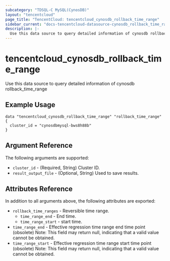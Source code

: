 ```yaml
---
subcategory: "TDSQL-C MySQL(CynosDB)"
layout: "tencentcloud"
page_title: "TencentCloud: tencentcloud_cynosdb_rollback_time_range"
sidebar_current: "docs-tencentcloud-datasource-cynosdb_rollback_time_range"
description: |-
  Use this data source to query detailed information of cynosdb rollback_time_range
---
```


# tencentcloud_cynosdb_rollback_time_range

Use this data source to query detailed information of cynosdb rollback_time_range

## Example Usage

```hcl
data "tencentcloud_cynosdb_rollback_time_range" "rollback_time_range" {
  cluster_id = "cynosdbmysql-bws8h88b"
}
```

## Argument Reference

The following arguments are supported:

* `cluster_id` - (Required, String) Cluster ID.
* `result_output_file` - (Optional, String) Used to save results.

## Attributes Reference

In addition to all arguments above, the following attributes are exported:

* `rollback_time_ranges` - Reversible time range.
  * `time_range_end` - End time.
  * `time_range_start` - start time.
* `time_range_end` - Effective regression time range end time point (obsolete) Note: This field may return null, indicating that a valid value cannot be obtained.
* `time_range_start` - Effective regression time range start time point (obsolete) Note: This field may return null, indicating that a valid value cannot be obtained.


